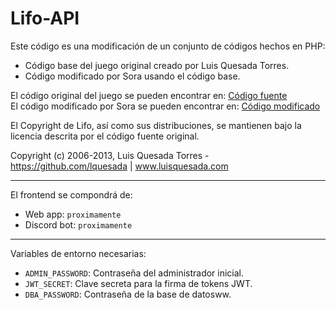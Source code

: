 # Lifo-API

Este código es una modificación de un conjunto de códigos hechos en PHP:
- Código base del juego original creado por Luis Quesada Torres.
- Código modificado por Sora usando el código base.

El código original del juego se pueden encontrar en: [Código fuente](https://github.com/lquesada/LifoSource) \
El código modificado por Sora se pueden encontrar en: [Código modificado](https://github.com/Zaruth/lifo.es)

El Copyright de Lifo, así como sus distribuciones, se mantienen bajo la licencia descrita por el código fuente original.

Copyright (c) 2006-2013, Luis Quesada Torres - https://github.com/lquesada | www.luisquesada.com

------

El frontend se compondrá de:
- Web app: `proximamente`
- Discord bot: `proximamente`

------

Variables de entorno necesarias:
- `ADMIN_PASSWORD`: Contraseña del administrador inicial.
- `JWT_SECRET`: Clave secreta para la firma de tokens JWT.
- `DBA_PASSWORD`: Contraseña de la base de datosww.
